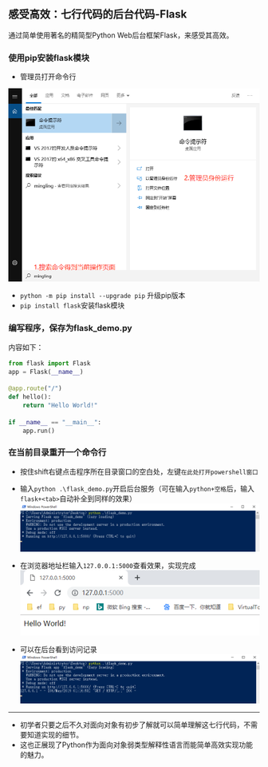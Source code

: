 ## 感受高效：七行代码的后台代码-Flask

通过简单使用著名的精简型Python Web后台框架Flask，来感受其高效。  
### 使用pip安装flask模块

- 管理员打开命令行

![](/assets/013.png)
  * `python -m pip install --upgrade pip` 升级pip版本
  * `pip install flask`安装flask模块
  
### 编写程序，保存为flask\_demo.py
内容如下：

```python
from flask import Flask
app = Flask(__name__)

@app.route("/")
def hello():
    return "Hello World!"

if __name__ == "__main__":
    app.run()
```
### 在当前目录重开一个命令行
- 按住shift右键点击程序所在目录窗口的空白处，左键`在此处打开powershell窗口`
- 输入`python .\flask_demo.py`开启后台服务（可在输入`python+空格`后，输入`flask+<tab>`自动补全到同样的效果）  
  ![!\[\]\(/assets/014.png\)](/assets/014.png)

- 在浏览器地址栏输入`127.0.0.1:5000`查看效果，实现完成  
  ![](/assets/015.png)

- 可以在后台看到访问记录
![](/assets/017.png)

---

- 初学者只要之后不久对面向对象有初步了解就可以简单理解这七行代码，不需要知道实现的细节。
- 这也正展现了Python作为面向对象弱类型解释性语言而能简单高效实现功能的魅力。

